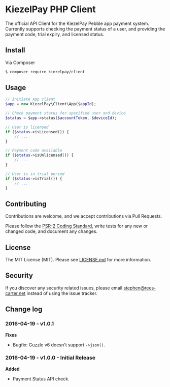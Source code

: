 # KiezelPay PHP Client

The official API Client for the KiezelPay Pebble app payment system.
Currently supports checking the payment status of a user, and providing the payment code, trial expiry, and licensed status.

## Install

Via Composer

``` bash
$ composer require kiezelpay/client
```

## Usage

``` php
// Initiate App client
$app = new KiezelPay\Client\App($appId);

// Check payment status for specified user and device
$status = $app->status($accountToken, $deviceId);

// User is licensed
if ($status->isLicensed()) {
    // ...
}

// Payment code available
if ($status->isUnlicensed()) {
    // ...
}

// User is in trial period
if ($status->isTrial()) {
    // ...
}
```

## Contributing

Contributions are welcome, and we accept contributions via Pull Requests.

Please follow the [PSR-2 Coding Standard](https://github.com/php-fig/fig-standards/blob/master/accepted/PSR-2-coding-style-guide.md),
write tests for any new or changed code, and document any changes.

## License

The MIT License (MIT). Please see [LICENSE.md](LICENSE.md) for more information.

## Security

If you discover any security related issues, please email [stephen@rees-carter.net](mailto:stephen@rees-carter.net) instead of using the issue tracker.

## Change log

### 2016-04-19 - v1.0.1

**Fixes**

- Bugfix: Guzzle v6 doesn't support `->json()`.

### 2016-04-19 - v1.0.0 - Initial Release

**Added**

- Payment Status API check.
